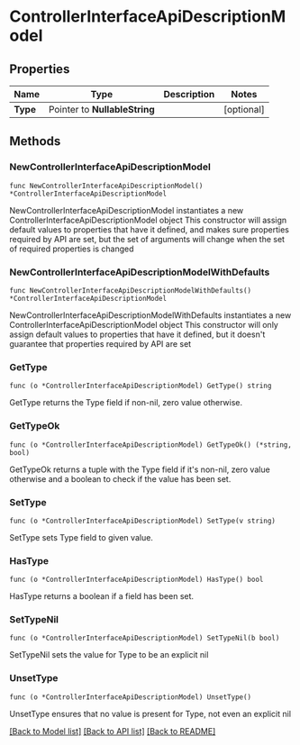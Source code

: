 # ControllerInterfaceApiDescriptionModel

## Properties

Name | Type | Description | Notes
------------ | ------------- | ------------- | -------------
**Type** | Pointer to **NullableString** |  | [optional] 

## Methods

### NewControllerInterfaceApiDescriptionModel

`func NewControllerInterfaceApiDescriptionModel() *ControllerInterfaceApiDescriptionModel`

NewControllerInterfaceApiDescriptionModel instantiates a new ControllerInterfaceApiDescriptionModel object
This constructor will assign default values to properties that have it defined,
and makes sure properties required by API are set, but the set of arguments
will change when the set of required properties is changed

### NewControllerInterfaceApiDescriptionModelWithDefaults

`func NewControllerInterfaceApiDescriptionModelWithDefaults() *ControllerInterfaceApiDescriptionModel`

NewControllerInterfaceApiDescriptionModelWithDefaults instantiates a new ControllerInterfaceApiDescriptionModel object
This constructor will only assign default values to properties that have it defined,
but it doesn't guarantee that properties required by API are set

### GetType

`func (o *ControllerInterfaceApiDescriptionModel) GetType() string`

GetType returns the Type field if non-nil, zero value otherwise.

### GetTypeOk

`func (o *ControllerInterfaceApiDescriptionModel) GetTypeOk() (*string, bool)`

GetTypeOk returns a tuple with the Type field if it's non-nil, zero value otherwise
and a boolean to check if the value has been set.

### SetType

`func (o *ControllerInterfaceApiDescriptionModel) SetType(v string)`

SetType sets Type field to given value.

### HasType

`func (o *ControllerInterfaceApiDescriptionModel) HasType() bool`

HasType returns a boolean if a field has been set.

### SetTypeNil

`func (o *ControllerInterfaceApiDescriptionModel) SetTypeNil(b bool)`

 SetTypeNil sets the value for Type to be an explicit nil

### UnsetType
`func (o *ControllerInterfaceApiDescriptionModel) UnsetType()`

UnsetType ensures that no value is present for Type, not even an explicit nil

[[Back to Model list]](../README.md#documentation-for-models) [[Back to API list]](../README.md#documentation-for-api-endpoints) [[Back to README]](../README.md)


